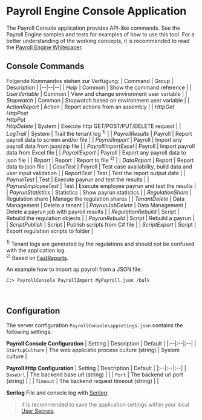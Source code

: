 <h1>Payroll Engine Console Application</h1>

The Payroll Console application provides API-like commands. See the Payroll Engine samples and tests for examples of how to use this tool. For a better understanding of the working concepts, it is recommended to read the [Payroll Engine Whitepaper](https://github.com/Payroll-Engine/PayrollEngine/blob/main/Documents/PayrolEnginelWhitepaper.pdf).

## Console Commands

Folgende Kommandos stehen zur Verfügung:
| Command              | Group            | Description                                                  |
|--|--|--|
| *Help*               | Common           | Show the command reference                                   |
| *UserVariable*       | Common           | View and change environment user variable                    |
| *Stopwatch*          | Common           | Stopwatch based on environment user variable                 |
| *ActionReport*       | Action           | Report actions from an assembly                              |
| *HttpGet<br/>HttpPost<br/>HttpPut<br />HttpDelete* | System | Execute http GET/POST/PUT/DELETE request |
| *LogTrail*           | System           | Trail the tenant log <sup>1)</sup>                           |
| *PayrollResults*     | Payroll          | Report payroll data to screen and/or file                    |
| *PayrollImport*      | Payroll          | Import any payroll data from json/zip file                   |
| *PayrollImportExcel* | Payroll          | Import payroll data from Excel file                          |
| *PayrollExport*      | Payroll          | Export any payroll data to json file                         |
| *Report*             | Report           | Report to file <sup>2)</sup>                                 |
| *DataReport*         | Report           | Report data to json file                                     |
| *CaseTest*           | Payroll          | Test case availability, build data and user input validation |
| *ReportTest*         | Test             | Test the report output data                                  |
| *PayrunTest*         | Test             | Execute payrun and test the results                          |
| *PayrunEmployeeTest* | Test             | Execute employee payrun and test the results                 |
| *PayrunStatistics*   | Statistics       | Show payrun statistics                                       |
| *RegulationShare*    | Regulation share | Manage the regulation shares                                 |
| *TenantDelete*       | Data Management  | Delete a tenant                                              |
| *PayrunJobDelete*    | Data Management  | Delete a payrun job with payroll results                     |
| *RegulationRebuild*  | Script           | Rebuild the regulation objects                               |
| *PayrunRebuild*      | Script           | Rebuild a payrun                                             |
| *ScriptPublish*      | Script           | Publish scripts from C# file                                 |
| *ScriptExport*       | Script           | Export regulation scripts to folder                          |
<br/>

<sup>1)</sup> Tenant logs are generated by the regulations and should not be confused with the application log.<br/>
<sup>2)</sup> Based on [FastReports](https://github.com/FastReports).<br/>

An example how to import ap payroll from a JSON file:<br />
```
C:> PayrollConsole PayrollImport MyPayroll.json /bulk
```
<br />

## Configuration
The server configuration `PayrollConsole\appsetings.json` contains the following settings:

**Payroll Console Configuration**
| Setting      | Description            | Default |
|:--|:--|:--|
| `StartupCulture` | The web applicatio process culture (string) | System culture |

**Payroll Http Configuration**
| Setting      | Description            | Default |
|:--|:--|:--|
| `BaseUrl` | The backend base url (string) | |
| `Port` | The backend url port (string) | |
| `Timeout` | The backend request timeout (string) | |

**Serilog**
File and console log with [Serilog](https://serilog.net/).

> It is recommended to save the application settings within your local [User Secrets](https://learn.microsoft.com/en-us/aspnet/core/security/app-secrets).
